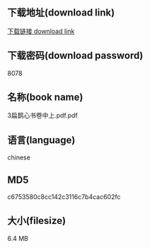 ## 下载地址(download link)
[下载链接 download link](https://voluble-croquembouche-d321dc.netlify.app/?s=3%E6%89%81%E9%B9%8A%E5%BF%83%E4%B9%A6%E5%8D%B7%E4%B8%AD%E4%B8%8A.pdf)

## 下载密码(download password)
8078

## 名称(book name)
3扁鹊心书卷中上.pdf.pdf

## 语言(language)
chinese

## MD5
c6753580c8cc142c3116c7b4cac602fc

## 大小(filesize)
6.4 MB
